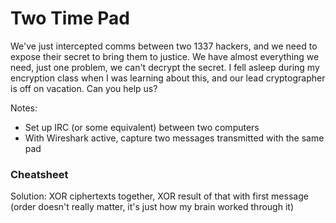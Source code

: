 # Two Time Pad

We've just intercepted comms between two 1337 hackers, and we need to expose their secret to bring them to justice. We have almost everything we need, just one problem, we can't decrypt the secret. I fell asleep during my encryption class when I was learning about this, and our lead cryptographer is off on vacation. Can you help us?

Notes:
- Set up IRC (or some equivalent) between two computers
- With Wireshark active, capture two messages transmitted with the same pad

### Cheatsheet
Solution: XOR ciphertexts together, XOR result of that with first message (order doesn't really matter, it's just how my brain worked through it)